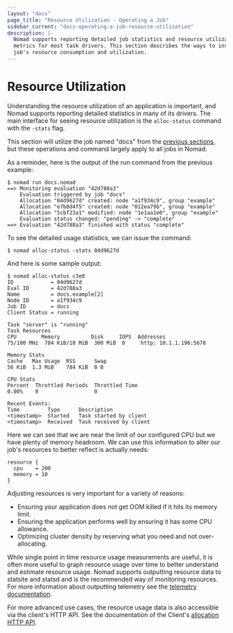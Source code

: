 ```yaml
---
layout: "docs"
page_title: "Resource Utilization - Operating a Job"
sidebar_current: "docs-operating-a-job-resource-utilization"
description: |-
  Nomad supports reporting detailed job statistics and resource utilization
  metrics for most task drivers. This section describes the ways to inspect a
  job's resource consumption and utilization.
---
```


# Resource Utilization

Understanding the resource utilization of an application is important, and Nomad
supports reporting detailed statistics in many of its drivers. The main
interface for seeing resource utilization is the `alloc-status` command with the
`-stats` flag.

This section will utilize the job named "docs" from the [previous
sections](/docs/operating-a-job/submitting-jobs.html), but these operations
and command largely apply to all jobs in Nomad.

As a reminder, here is the output of the run command from the previous example:

```text
$ nomad run docs.nomad
==> Monitoring evaluation "42d788a3"
    Evaluation triggered by job "docs"
    Allocation "04d9627d" created: node "a1f934c9", group "example"
    Allocation "e7b8d4f5" created: node "012ea79b", group "example"
    Allocation "5cbf23a1" modified: node "1e1aa1e0", group "example"
    Evaluation status changed: "pending" -> "complete"
==> Evaluation "42d788a3" finished with status "complete"
```

To see the detailed usage statistics, we can issue the command:

```shell
$ nomad alloc-status -stats 04d9627d
```

And here is some sample output:

```text
$ nomad alloc-status c3e0
ID            = 04d9627d
Eval ID       = 42d788a3
Name          = docs.example[2]
Node ID       = a1f934c9
Job ID        = docs
Client Status = running

Task "server" is "running"
Task Resources
CPU        Memory          Disk     IOPS  Addresses
75/100 MHz  784 KiB/10 MiB  300 MiB  0     http: 10.1.1.196:5678

Memory Stats
Cache   Max Usage  RSS      Swap
56 KiB  1.3 MiB    784 KiB  0 B

CPU Stats
Percent  Throttled Periods  Throttled Time
0.00%    0                  0

Recent Events:
Time         Type      Description
<timestamp>  Started   Task started by client
<timestamp>  Received  Task received by client
```

Here we can see that we are near the limit of our configured CPU but we have
plenty of memory headroom. We can use this information to alter our job's
resources to better reflect is actually needs:

```hcl
resource {
  cpu    = 200
  memory = 10
}
```

Adjusting resources is very important for a variety of reasons:

* Ensuring your application does not get OOM killed if it hits its memory limit.
* Ensuring the application performs well by ensuring it has some CPU allowance.
* Optimizing cluster density by reserving what you need and not over-allocating.

While single point in time resource usage measurements are useful, it is often
more useful to graph resource usage over time to better understand and estimate
resource usage. Nomad supports outputting resource data to statsite and statsd
and is the recommended way of monitoring resources. For more information about
outputting telemetry see the [telemetry
documentation](/docs/agent/telemetry.html).

For more advanced use cases, the resource usage data is also accessible via the
client's HTTP API. See the documentation of the Client's [allocation HTTP
API](/api/client.html).
